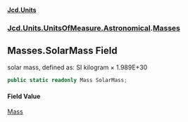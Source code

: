 #### [Jcd.Units](index.md 'index')
### [Jcd.Units.UnitsOfMeasure.Astronomical](Jcd.Units.UnitsOfMeasure.Astronomical.md 'Jcd.Units.UnitsOfMeasure.Astronomical').[Masses](Masses.md 'Jcd.Units.UnitsOfMeasure.Astronomical.Masses')

## Masses.SolarMass Field

solar mass, defined as: SI kilogram × 1.989E+30

```csharp
public static readonly Mass SolarMass;
```

#### Field Value
[Mass](Mass.md 'Jcd.Units.UnitTypes.Mass')